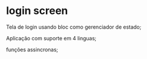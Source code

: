 # login screen

Tela de login usando bloc como gerenciador de estado;

Aplicação com suporte em 4 linguas;

funções assincronas;
